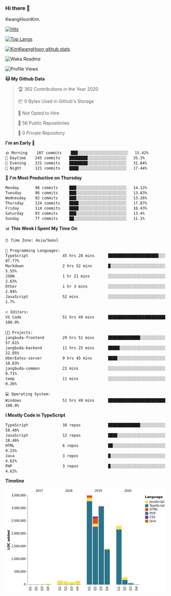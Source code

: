 ### Hi there 👋

KwangHoonKim.

[![Hits](https://hits.seeyoufarm.com/api/count/incr/badge.svg?url=https%3A%2F%2Fgithub.com%2Frhkdgns95)](https://hits.seeyoufarm.com)  

[![Top Langs](https://github-readme-stats.vercel.app/api/top-langs/?username=rhkdgns95&layout=compact)](https://github.com/anuraghazra/github-readme-stats)   

[![KimKwangHoon github stats](https://github-readme-stats.vercel.app/api?username=rhkdgns95&show_icons=true)](https://github.com/anuraghazra/github-readme-stats)  



<!--
**rhkdgns95/rhkdgns95** is a ✨ _special_ ✨ repository because its `README.md` (this file) appears on your GitHub profile.

Here are some ideas to get you started:

- 🔭 I’m currently working on ...
- 🌱 I’m currently learning ...
- 👯 I’m looking to collaborate on ...
- 🤔 I’m looking for help with ...
- 💬 Ask me about ...
- 📫 How to reach me: ...
- 😄 Pronouns: ...
- ⚡ Fun fact: ...
-->



![Waka Readme](https://github.com/rhkdgns95/rhkdgns95/workflows/Waka%20Readme/badge.svg)
<!--START_SECTION:waka-->
![Profile Views](http://img.shields.io/badge/Profile%20Views-5-blue)

**🐱 My Github Data** 

> 🏆 362 Contributions in the Year 2020
 > 
> 📦 0 Bytes Used in Github's Storage 
 > 
> 🚫 Not Opted to Hire
 > 
> 📜 56 Public Repositories
 > 
> 🔑 0 Private Repository 
 > 
**I'm an Early 🐤** 

```text
🌞 Morning    107 commits    ███░░░░░░░░░░░░░░░░░░░░░░   15.42% 
🌆 Daytime    245 commits    ████████░░░░░░░░░░░░░░░░░   35.3% 
🌃 Evening    221 commits    ████████░░░░░░░░░░░░░░░░░   31.84% 
🌙 Night      121 commits    ████░░░░░░░░░░░░░░░░░░░░░   17.44%

```
📅 **I'm Most Productive on Thursday** 

```text
Monday       98 commits     ███░░░░░░░░░░░░░░░░░░░░░░   14.12% 
Tuesday      96 commits     ███░░░░░░░░░░░░░░░░░░░░░░   13.83% 
Wednesday    92 commits     ███░░░░░░░░░░░░░░░░░░░░░░   13.26% 
Thursday     124 commits    ████░░░░░░░░░░░░░░░░░░░░░   17.87% 
Friday       114 commits    ████░░░░░░░░░░░░░░░░░░░░░   16.43% 
Saturday     93 commits     ███░░░░░░░░░░░░░░░░░░░░░░   13.4% 
Sunday       77 commits     ██░░░░░░░░░░░░░░░░░░░░░░░   11.1%

```


📊 **This Week I Spent My Time On** 

```text
⌚︎ Time Zone: Asia/Seoul

💬 Programming Languages: 
TypeScript               45 hrs 28 mins      ██████████████████████░░░   87.77% 
Markdown                 2 hrs 52 mins       █░░░░░░░░░░░░░░░░░░░░░░░░   5.55% 
JSON                     1 hr 21 mins        ░░░░░░░░░░░░░░░░░░░░░░░░░   2.63% 
Other                    1 hr 3 mins         ░░░░░░░░░░░░░░░░░░░░░░░░░   2.04% 
JavaScript               52 mins             ░░░░░░░░░░░░░░░░░░░░░░░░░   1.7%

🔥 Editors: 
VS Code                  51 hrs 49 mins      █████████████████████████   100.0%

🐱‍💻 Projects: 
jangbuda-frontend        29 hrs 51 mins      ██████████████░░░░░░░░░░░   57.61% 
jangbuda-backend         11 hrs 25 mins      █████░░░░░░░░░░░░░░░░░░░░   22.05% 
UberEates-server         9 hrs 45 mins       ████░░░░░░░░░░░░░░░░░░░░░   18.83% 
jangbuda-common          22 mins             ░░░░░░░░░░░░░░░░░░░░░░░░░   0.71% 
temp                     11 mins             ░░░░░░░░░░░░░░░░░░░░░░░░░   0.36%

💻 Operating System: 
Windows                  51 hrs 49 mins      █████████████████████████   100.0%

```

**I Mostly Code in TypeScript** 

```text
TypeScript               38 repos            ██████████████░░░░░░░░░░░   58.46% 
JavaScript               12 repos            ████░░░░░░░░░░░░░░░░░░░░░   18.46% 
HTML                     6 repos             ██░░░░░░░░░░░░░░░░░░░░░░░   9.23% 
Java                     3 repos             █░░░░░░░░░░░░░░░░░░░░░░░░   4.62% 
PHP                      3 repos             █░░░░░░░░░░░░░░░░░░░░░░░░   4.62%

```


**Timeline**

![Chart not found](https://github.com/rhkdgns95/rhkdgns95/blob/master/charts/bar_graph.png) 


<!--END_SECTION:waka-->
